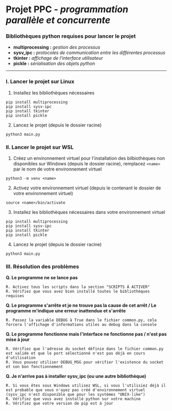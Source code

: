 # **Projet PPC - *programmation parallèle et concurrente***

### **Bibliothèques python requises pour lancer le projet**
- **multiprocessing :** *gestion des processus*
- **sysv_ipc :** *protocoles de communication entre les différentes processus*
- **tkinter :** *affichage de l'interface utilisateur*
- **pickle :** *sérialisation des objets python*

---

### **I. Lancer le projet sur Linux**

1. Installez les bibliothèques nécessaires
```
pip install multiprocessing
pip install sysv-ipc
pip install tkinter
pip install pickle
``` 

2. Lancez le projet (depuis le dossier racine)
```
python3 main.py
```

### **II. Lancer le projet sur WSL**

1. Créez un environnement virtuel pour l'installation des bilbiothèques non disponibles sur Windows (depuis le dossier racine), remplacez `<name>` par le nom de votre environnement virtuel
```
python3 -m venv <name>
```

2. Activez votre environnement virtuel (depuis le contenant le dossier de votre environnement virtuel)
```
source <name>/bin/activate
```

3. Installez les bibliothèques nécessaires dans votre environnement virtuel
```
pip install multiprocessing
pip install sysv-ipc
pip install tkinter
pip install pickle
```

4. Lancez le projet (depuis le dossier racine)
```
python3 main.py
```

### **III. Résolution des problèmes**

**Q. Le programme ne se lance pas**
```
R. Activez tous les scripts dans la section "SCRIPTS À ACTIVER"
R. Vérifiez que vous avez bien installé toutes le bibliothèques requises
```

**Q. Le programme s'arrête et je ne trouve pas la cause de cet arrêt / Le programme m'indique une erreur inattendue et s'arrête**
```
R. Passez la variable DEBUG à True dans le fichier common.py, cela forcera l'affichage d'informations utiles au debug dans la console
```

**Q. Le programme fonctionne mais l'interface ne fonctionne pas / n'est pas mise à jour**
```
R. Vérifiez que l'adresse du socket définie dans le fichier common.py est valide et que le port sélectionné n'est pas déjà en cours d'utilisation
R. Vous pouvez utiliser DEBUG_MSG pour vérifier l'existence du socket et son bon fonctionnement
```

**Q. Je n'arrive pas à installer sysv_ipc (ou une autre bibliothèque)**
```
R. Si vous êtes sous Windows utilisez WSL, si vous l'utilisiez déjà il est probable que vous n'ayez pas créé d'environnement virtuel (sysv_ipc n'est disponible que pour les systèmes "UNIX-like")
R. Vérifiez que vous avez installé python sur votre machine
R. Vérifiez que votre version de pip est à jour
```
